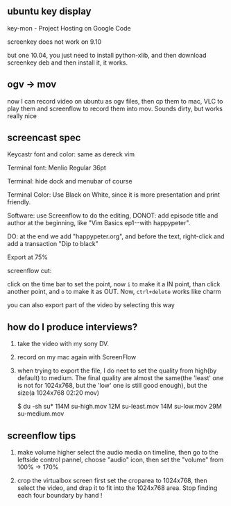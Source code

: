 ## ubuntu key display
key-mon - Project Hosting on Google Code

screenkey does not work on 9.10

but one 10.04, you just need to install python-xlib, and then download
screenkey deb and then install it, it works.

## ogv -> mov

now I can record video on ubuntu as ogv files, then cp them to mac,
VLC to play them and screenflow to record them into mov. 
Sounds dirty, but works really nice


## screencast spec

Keycastr font and color: same as dereck vim

Terminal font: Menlio Regular 36pt

Terminal: hide dock and menubar of course

Terminal Color: Use Black on White, since it is more presentation and print
friendly.


Software: use Screenflow to do the editing, 
DONOT: add episode title and author at the beginning, like "Vim Basics ep1--with happypeter". 

DO: at the end we add "happypeter.org", and before the text, right-click and
add a transaction "Dip to black"

Export at 75% 

screenflow cut:

click on the time bar to set the point, now `i` to make it a IN point, than
click another point, and `o` to make it as OUT. Now, `ctrl+delete` works like
charm

you can also export part of the video by selecting this way

## how do I produce interviews?
1. take the video with my sony DV.
2. record on my mac again with ScreenFlow
3. when trying to export the file, I do neet to set the quality from high(by
   default) to medium. The final quality are almost the same(the 'least' one
   is not for 1024x768, but the 'low' one is still good enough), but the size(a 1024x768
   02:20 mov)

    $ du -sh su*
    114M    su-high.mov
    12M     su-least.mov
    14M     su-low.mov
    29M     su-medium.mov




## screenflow tips

1. make volume higher
   select the audio media on timeline, then go to the leftside control pannel,
   choose "audio" icon, then set the "volume" from 100% -> 170%

1. crop the virtualbox screen
   first set the croparea to 1024x768, then select the video, and drap it to
   fit into the 1024x768 area.
   Stop finding each four boundary by hand !
